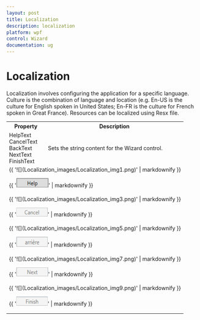 ```yaml
---
layout: post
title: Localization
description: localization
platform: wpf
control: Wizard
documentation: ug
---
```


# Localization

Localization involves configuring the application for a specific language. Culture is the combination of language and location (e.g. En-US is the culture for English spoken in United States; En-FR is the culture for French spoken in Great France). Resources can be localized using Resx file.

<table>
<tr>
<th>
Property</th><th>
Description</th></tr>
<tr>
<td>
HelpText<br>CancelText</br>BackText<br>NextText<br>FinishText</td><td>
Sets the string content for the Wizard control.</td></tr>
<tr>
<td colspan = "2">
{{ '![](Localization_images/Localization_img1.png)' | markdownify }}

{{ '![](Localization_images/Localization_img2.png)' | markdownify }} </td></tr>

<tr>
<td colspan = "2">
{{ '![](Localization_images/Localization_img3.png)' | markdownify }} 

{{ '![](Localization_images/Localization_img4.png)' | markdownify }} </td></tr>

<tr>
<td colspan = "2">
{{ '![](Localization_images/Localization_img5.png)' | markdownify }} 

{{ '![](Localization_images/Localization_img6.png)' | markdownify }} </td></tr>

<tr>
<td colspan = "2">
{{ '![](Localization_images/Localization_img7.png)' | markdownify }} 

{{ '![](Localization_images/Localization_img8.png)' | markdownify }} </td></tr>

<tr>
<td colspan = "2">
{{ '![](Localization_images/Localization_img9.png)' | markdownify }} 

{{ '![](Localization_images/Localization_img10.png)' | markdownify }} </td></tr>


</td></tr>
</table>




